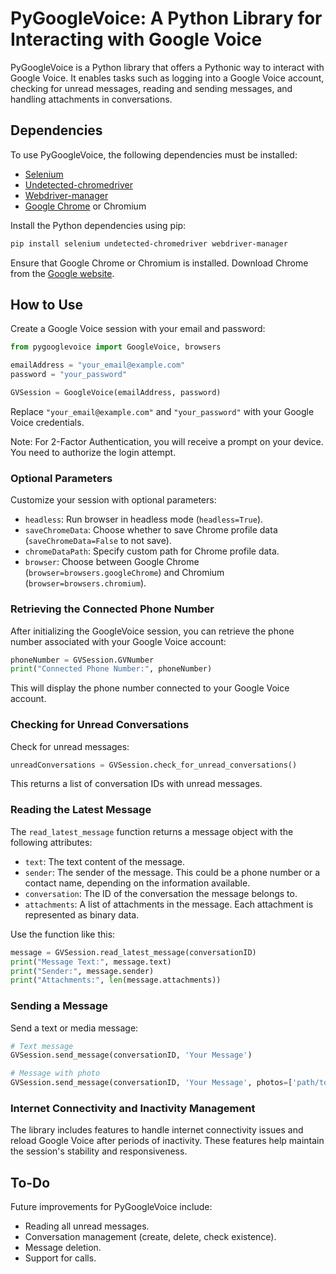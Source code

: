 # PyGoogleVoice: A Python Library for Interacting with Google Voice

PyGoogleVoice is a Python library that offers a Pythonic way to interact with Google Voice. It enables tasks such as logging into a Google Voice account, checking for unread messages, reading and sending messages, and handling attachments in conversations.

## Dependencies

To use PyGoogleVoice, the following dependencies must be installed:

- [Selenium](https://www.selenium.dev/)
- [Undetected-chromedriver](https://pypi.org/project/undetected-chromedriver/)
- [Webdriver-manager](https://pypi.org/project/webdriver-manager/)
- [Google Chrome](https://www.google.com/chrome/) or Chromium

Install the Python dependencies using pip:

```bash
pip install selenium undetected-chromedriver webdriver-manager
```

Ensure that Google Chrome or Chromium is installed. Download Chrome from the [Google website](https://chrome.google.com/).

## How to Use

Create a Google Voice session with your email and password:

```python
from pygooglevoice import GoogleVoice, browsers

emailAddress = "your_email@example.com"
password = "your_password"

GVSession = GoogleVoice(emailAddress, password)
```

Replace `"your_email@example.com"` and `"your_password"` with your Google Voice credentials.

Note: For 2-Factor Authentication, you will receive a prompt on your device. You need to authorize the login attempt.

### Optional Parameters

Customize your session with optional parameters:

- `headless`: Run browser in headless mode (`headless=True`).
- `saveChromeData`: Choose whether to save Chrome profile data (`saveChromeData=False` to not save).
- `chromeDataPath`: Specify custom path for Chrome profile data.
- `browser`: Choose between Google Chrome (`browser=browsers.googleChrome`) and Chromium (`browser=browsers.chromium`).

### Retrieving the Connected Phone Number

After initializing the GoogleVoice session, you can retrieve the phone number associated with your Google Voice account:

```python
phoneNumber = GVSession.GVNumber
print("Connected Phone Number:", phoneNumber)
```

This will display the phone number connected to your Google Voice account.

### Checking for Unread Conversations

Check for unread messages:

```python
unreadConversations = GVSession.check_for_unread_conversations()
```

This returns a list of conversation IDs with unread messages.

### Reading the Latest Message

The `read_latest_message` function returns a message object with the following attributes:

- `text`: The text content of the message.
- `sender`: The sender of the message. This could be a phone number or a contact name, depending on the information available.
- `conversation`: The ID of the conversation the message belongs to.
- `attachments`: A list of attachments in the message. Each attachment is represented as binary data.

Use the function like this:

```python
message = GVSession.read_latest_message(conversationID)
print("Message Text:", message.text)
print("Sender:", message.sender)
print("Attachments:", len(message.attachments))
```

### Sending a Message

Send a text or media message:

```python
# Text message
GVSession.send_message(conversationID, 'Your Message')

# Message with photo
GVSession.send_message(conversationID, 'Your Message', photos=['path/to/photo.jpg'])
```

### Internet Connectivity and Inactivity Management

The library includes features to handle internet connectivity issues and reload Google Voice after periods of inactivity. These features help maintain the session's stability and responsiveness.

## To-Do

Future improvements for PyGoogleVoice include:

- Reading all unread messages.
- Conversation management (create, delete, check existence).
- Message deletion.
- Support for calls.
